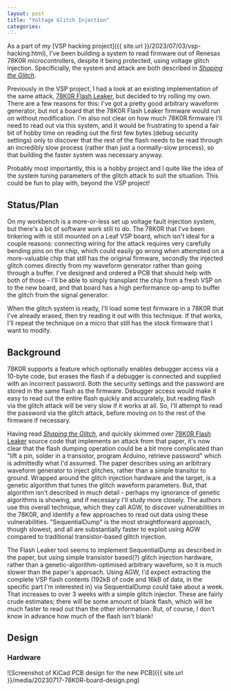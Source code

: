 ```yaml
---
layout: post
title: "Voltage Glitch Injection"
categories:
---
```


As a part of my [VSP hacking project]({{ site.url
}}/2023/07/03/vsp-hacking.html), I've been building a system to read firmware
out of Renesas 78K0R microcontrollers, despite it being protected, using voltage
glitch injection. Specificially, the system and attack are both described in
[_Shaping the
Glitch_](https://tches.iacr.org/index.php/TCHES/article/view/7390/6562).

Previously in the VSP project, I had a look at an existing implementation of the
same attack, [78K0R Flash
Leaker](https://github.com/AndrewGBelcher/78K0R_flash_leaker), but decided to
try rolling my own.  There are a few reasons for this: I've got a pretty good
arbitrary waveform generator, but not a board that the 78K0R Flash Leaker
firmware would run on without modification.  I'm also not clear on how much
78K0R firmware I'll need to read out via this system, and it would be
frustrating to spend a fair bit of hobby time on reading out the first few bytes
(debug security settings) only to discover that the rest of the flash needs to
be read through an incredibly slow process (rather than just a normally-slow
process), so that building the faster system was necessary anyway.

Probably most importantly, this is a hobby project and I quite like the idea of
the system tuning parameters of the glitch attack to suit the situation.  This
could be fun to play with, beyond the VSP project!

## Status/Plan

On my workbench is a more-or-less set up voltage fault injection system, but
there's a bit of software work still to do. The 78K0R that I've been tinkering
with is still mounted on a Leaf VSP board, which isn't ideal for a couple
reasons: connecting wiring for the attack requires very carefully bending pins
on the chip, which could easily go wrong when attempted on a more-valuable chip
that still has the original firmware, secondly the injected glitch comes
directly from my waveform generator rather than going through a buffer.  I've
designed and ordered a PCB that should help with both of those - I'll be able to
simply transplant the chip from a fresh VSP on to the new board, and that board
has a high performance op-amp to buffer the glitch from the signal generator.

When the glitch system is ready, I'll load some test firmware in a 78K0R that
I've already erased, then try reading it out with this technique.  If that
works, I'll repeat the technique on a micro that still has the stock firmware
that I want to modify.

## Background
78K0R supports a feature which optionally enables debugger access via a 10-byte
code, but erases the flash if a debugger is connected and supplied with an
incorrect password.  Both the security settings and the password are stored in
the same flash as the firmware. Debugger access would make it easy to read out
the entire flash quickly and accurately, but reading flash via the glitch attack
will be very slow if it works at all. So, I'll attempt to read the password via
the glitch attack, before moving on to the rest of the firmware if necessary.

Having read [_Shaping the
Glitch_](https://tches.iacr.org/index.php/TCHES/article/view/7390/6562), and
quickly skimmed over [78K0R Flash
Leaker](https://github.com/AndrewGBelcher/78K0R_flash_leaker) source code that
implements an attack from that paper, it's now clear that the flash dumping
operation could be a bit more complicated than "lift a pin, solder in a
transistor, program Arduino, retrieve password" which is admittedly what I'd
assumed.  The paper describes using an aribitrary waveform generator to inject
glitches, rather than a simple transitor to ground. Wrapped around the glitch
injection hardware and the target, is a genetic algorithm that tunes the glitch
waveform parameters.  But, that algorithm isn't described in much detail -
perhaps my ignorance of genetic algorithms is showing, and if necessary I'll
study more closely.  The authors use this overall technique, which they call
AGW, to discover vulnerabilities in the 78K0R, and identify a few approaches to
read out data using these vulnerabilities. "SequentialDump" is the most
straightforward approach, though slowest, and all are substantially faster to
exploit using AGW compared to traditional transistor-based glitch injection.

The Flash Leaker tool seems to implement SequentialDump as described in the
paper, but using simple transistor based(?) glitch injection hardware, rather
than a genetic-algorithm-optimised arbitrary waveform, so it is much slower than
the paper's approach. Using AGW, I'd expect extracting the complete VSP flash
contents (192kB of code and 16kB of data, in the specific part I'm interested
in) via SequentialDump could take about a week. That increases to over 3 weeks
with a simple glitch injector.  These are fairly crude estimates; there will be
some amount of blank flash, which will be much faster to read out than the other
information.  But, of course, I don't know in advance how much of the flash
isn't blank!

## Design

### Hardware

![Screenshot of KiCad PCB design for the new PCB]({{ site.url
}}/media/20230717-78K0R-board-design.png)
